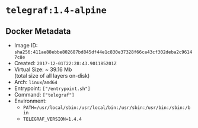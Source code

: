 # `telegraf:1.4-alpine`

## Docker Metadata

- Image ID: `sha256:411ae88ebbe802687bd845df44e1c830e37328f66ca43cf302deba2c96147c8e`
- Created: `2017-12-01T22:28:43.901185201Z`
- Virtual Size: ~ 39.16 Mb  
  (total size of all layers on-disk)
- Arch: `linux`/`amd64`
- Entrypoint: `["/entrypoint.sh"]`
- Command: `["telegraf"]`
- Environment:
  - `PATH=/usr/local/sbin:/usr/local/bin:/usr/sbin:/usr/bin:/sbin:/bin`
  - `TELEGRAF_VERSION=1.4.4`

